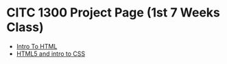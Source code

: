 # CITC 1300 Project Page (1st 7 Weeks Class)
<ul>
    <li><a href="HTML_intro_to_cs/index.html">Intro To HTML</a></li>
    <li><a href="Html5_intro_to_cs/1stpage.html">HTML5 and intro to CSS</a></li>
<ul>
